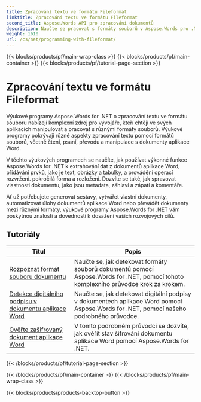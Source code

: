 ```yaml
---
title: Zpracování textu ve formátu Fileformat
linktitle: Zpracování textu ve formátu Fileformat
second_title: Aspose.Words API pro zpracování dokumentů
description: Naučte se pracovat s formáty souborů v Aspose.Words pro .NET. Výukové programy vás provedou různými funkcemi, jako je detekce formátu souboru, převod mezi formáty.
weight: 1610
url: /cs/net/programming-with-fileformat/
---
```


{{< blocks/products/pf/main-wrap-class >}}
{{< blocks/products/pf/main-container >}}
{{< blocks/products/pf/tutorial-page-section >}}

# Zpracování textu ve formátu Fileformat

Výukové programy Aspose.Words for .NET o zpracování textu ve formátu souboru nabízejí komplexní zdroj pro vývojáře, kteří chtějí ve svých aplikacích manipulovat a pracovat s různými formáty souborů. Výukové programy pokrývají různé aspekty zpracování textu pomocí formátů souborů, včetně čtení, psaní, převodu a manipulace s dokumenty aplikace Word.

V těchto výukových programech se naučíte, jak používat výkonné funkce Aspose.Words for .NET k extrahování dat z dokumentů aplikace Word, přidávání prvků, jako je text, obrázky a tabulky, a provádění operací rozvržení. pokročilá forma a rozložení. Dozvíte se také, jak spravovat vlastnosti dokumentu, jako jsou metadata, záhlaví a zápatí a komentáře.

Ať už potřebujete generovat sestavy, vytvářet vlastní dokumenty, automatizovat úlohy dokumentů aplikace Word nebo převádět dokumenty mezi různými formáty, výukové programy Aspose.Words for .NET vám poskytnou znalosti a dovednosti k dosažení vašich rozvojových cílů.

 ## Tutoriály
| Titul | Popis |
| --- | --- |
| [Rozpoznat formát souboru dokumentu](./detect-file-format/) | Naučte se, jak detekovat formáty souborů dokumentů pomocí Aspose.Words for .NET, pomocí tohoto komplexního průvodce krok za krokem. |
| [Detekce digitálního podpisu v dokumentu aplikace Word](./detect-document-signatures/) | Naučte se, jak detekovat digitální podpisy v dokumentech aplikace Word pomocí Aspose.Words for .NET, pomocí našeho podrobného průvodce. |
| [Ověřte zašifrovaný dokument aplikace Word](./verify-encrypted-document/) | V tomto podrobném průvodci se dozvíte, jak ověřit stav šifrování dokumentu aplikace Word pomocí Aspose.Words for .NET. |
{{< /blocks/products/pf/tutorial-page-section >}}

{{< /blocks/products/pf/main-container >}}
{{< /blocks/products/pf/main-wrap-class >}}

{{< blocks/products/products-backtop-button >}}

